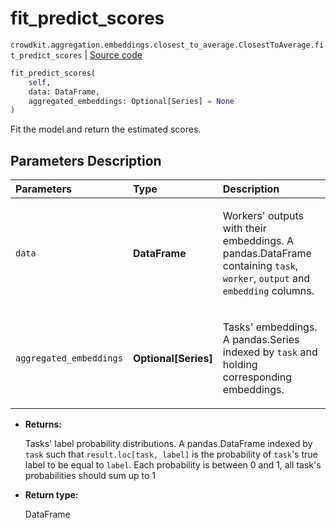 # fit_predict_scores
`crowdkit.aggregation.embeddings.closest_to_average.ClosestToAverage.fit_predict_scores` | [Source code](https://github.com/Toloka/crowd-kit/blob/v1.1.0.rc4/crowdkit/aggregation/embeddings/closest_to_average.py#L86)

```python
fit_predict_scores(
    self,
    data: DataFrame,
    aggregated_embeddings: Optional[Series] = None
)
```

Fit the model and return the estimated scores.

## Parameters Description

| Parameters | Type | Description |
| :----------| :----| :-----------|
`data`|**DataFrame**|<p>Workers&#x27; outputs with their embeddings. A pandas.DataFrame containing `task`, `worker`, `output` and `embedding` columns.</p>
`aggregated_embeddings`|**Optional\[Series\]**|<p>Tasks&#x27; embeddings. A pandas.Series indexed by `task` and holding corresponding embeddings.</p>

* **Returns:**

  Tasks' label probability distributions.
A pandas.DataFrame indexed by `task` such that `result.loc[task, label]`
is the probability of `task`'s true label to be equal to `label`. Each
probability is between 0 and 1, all task's probabilities should sum up to 1

* **Return type:**

  DataFrame
